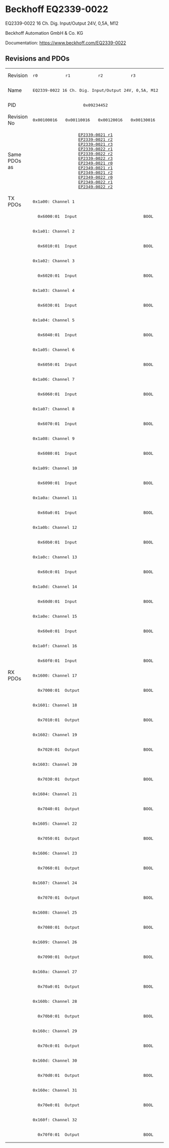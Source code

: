 # Beckhoff EQ2339-0022

EQ2339-0022 16 Ch. Dig. Input/Output 24V, 0,5A, M12

Beckhoff Automation GmbH & Co. KG

Documentation: <a href="https://www.beckhoff.com/EQ2339-0022">https://www.beckhoff.com/EQ2339-0022</a>

## Revisions and PDOs
<table>
<tr >
<td class="first">Revision</td>
<td ><pre>r0</pre></td>
<td ><pre>r1</pre></td>
<td ><pre>r2</pre></td>
<td ><pre>r3</pre></td>
</tr>
<tr >
<td class="first">Name</td>
<td  colspan=4 align="center"><pre>EQ2339-0022 16 Ch. Dig. Input/Output 24V, 0,5A, M12</pre></td>
</tr>
<tr >
<td class="first">PID</td>
<td  colspan=4 align="center"><pre>0x09234452</pre></td>
</tr>
<tr >
<td class="first">Revision No</td>
<td ><pre>0x00100016</pre></td>
<td ><pre>0x00110016</pre></td>
<td ><pre>0x00120016</pre></td>
<td ><pre>0x00130016</pre></td>
</tr>
<tr >
<td class="first">Same PDOs as</td>
<td  colspan=4 align="center"><pre><a href="EP2339-0021">EP2339-0021 r1</a><br/><a href="EP2339-0021">EP2339-0021 r2</a><br/><a href="EP2339-0021">EP2339-0021 r3</a><br/><a href="EP2339-0022">EP2339-0022 r1</a><br/><a href="EP2339-0022">EP2339-0022 r2</a><br/><a href="EP2339-0022">EP2339-0022 r3</a><br/><a href="EP2349-0021">EP2349-0021 r0</a><br/><a href="EP2349-0021">EP2349-0021 r1</a><br/><a href="EP2349-0021">EP2349-0021 r2</a><br/><a href="EP2349-0022">EP2349-0022 r0</a><br/><a href="EP2349-0022">EP2349-0022 r1</a><br/><a href="EP2349-0022">EP2349-0022 r2</a></pre></td>
</tr>
<tr class="txpdo pdosection">
<td class="first" rowspan=32 valign=top>TX PDOs</td>
<td colspan=4 align="left"><pre>0x1a00: Channel 1</pre></td>
<td></td>
</tr>
<tr class="txpdo">
<td class="first" colspan=4 align="left"><pre>  0x6000:01  Input                           BOOL</pre></td>
</tr>
<tr class="txpdo pdosection">
<td class="first" colspan=4 align="left"><pre>0x1a01: Channel 2</pre></td>
</tr>
<tr class="txpdo">
<td class="first" colspan=4 align="left"><pre>  0x6010:01  Input                           BOOL</pre></td>
</tr>
<tr class="txpdo pdosection">
<td class="first" colspan=4 align="left"><pre>0x1a02: Channel 3</pre></td>
</tr>
<tr class="txpdo">
<td class="first" colspan=4 align="left"><pre>  0x6020:01  Input                           BOOL</pre></td>
</tr>
<tr class="txpdo pdosection">
<td class="first" colspan=4 align="left"><pre>0x1a03: Channel 4</pre></td>
</tr>
<tr class="txpdo">
<td class="first" colspan=4 align="left"><pre>  0x6030:01  Input                           BOOL</pre></td>
</tr>
<tr class="txpdo pdosection">
<td class="first" colspan=4 align="left"><pre>0x1a04: Channel 5</pre></td>
</tr>
<tr class="txpdo">
<td class="first" colspan=4 align="left"><pre>  0x6040:01  Input                           BOOL</pre></td>
</tr>
<tr class="txpdo pdosection">
<td class="first" colspan=4 align="left"><pre>0x1a05: Channel 6</pre></td>
</tr>
<tr class="txpdo">
<td class="first" colspan=4 align="left"><pre>  0x6050:01  Input                           BOOL</pre></td>
</tr>
<tr class="txpdo pdosection">
<td class="first" colspan=4 align="left"><pre>0x1a06: Channel 7</pre></td>
</tr>
<tr class="txpdo">
<td class="first" colspan=4 align="left"><pre>  0x6060:01  Input                           BOOL</pre></td>
</tr>
<tr class="txpdo pdosection">
<td class="first" colspan=4 align="left"><pre>0x1a07: Channel 8</pre></td>
</tr>
<tr class="txpdo">
<td class="first" colspan=4 align="left"><pre>  0x6070:01  Input                           BOOL</pre></td>
</tr>
<tr class="txpdo pdosection">
<td class="first" colspan=4 align="left"><pre>0x1a08: Channel 9</pre></td>
</tr>
<tr class="txpdo">
<td class="first" colspan=4 align="left"><pre>  0x6080:01  Input                           BOOL</pre></td>
</tr>
<tr class="txpdo pdosection">
<td class="first" colspan=4 align="left"><pre>0x1a09: Channel 10</pre></td>
</tr>
<tr class="txpdo">
<td class="first" colspan=4 align="left"><pre>  0x6090:01  Input                           BOOL</pre></td>
</tr>
<tr class="txpdo pdosection">
<td class="first" colspan=4 align="left"><pre>0x1a0a: Channel 11</pre></td>
</tr>
<tr class="txpdo">
<td class="first" colspan=4 align="left"><pre>  0x60a0:01  Input                           BOOL</pre></td>
</tr>
<tr class="txpdo pdosection">
<td class="first" colspan=4 align="left"><pre>0x1a0b: Channel 12</pre></td>
</tr>
<tr class="txpdo">
<td class="first" colspan=4 align="left"><pre>  0x60b0:01  Input                           BOOL</pre></td>
</tr>
<tr class="txpdo pdosection">
<td class="first" colspan=4 align="left"><pre>0x1a0c: Channel 13</pre></td>
</tr>
<tr class="txpdo">
<td class="first" colspan=4 align="left"><pre>  0x60c0:01  Input                           BOOL</pre></td>
</tr>
<tr class="txpdo pdosection">
<td class="first" colspan=4 align="left"><pre>0x1a0d: Channel 14</pre></td>
</tr>
<tr class="txpdo">
<td class="first" colspan=4 align="left"><pre>  0x60d0:01  Input                           BOOL</pre></td>
</tr>
<tr class="txpdo pdosection">
<td class="first" colspan=4 align="left"><pre>0x1a0e: Channel 15</pre></td>
</tr>
<tr class="txpdo">
<td class="first" colspan=4 align="left"><pre>  0x60e0:01  Input                           BOOL</pre></td>
</tr>
<tr class="txpdo pdosection">
<td class="first" colspan=4 align="left"><pre>0x1a0f: Channel 16</pre></td>
</tr>
<tr class="txpdo">
<td class="first" colspan=4 align="left"><pre>  0x60f0:01  Input                           BOOL</pre></td>
</tr>
<tr class="rxpdo pdosection">
<td class="first" rowspan=32 valign=top>RX PDOs</td>
<td colspan=4 align="left"><pre>0x1600: Channel 17</pre></td>
<td></td>
</tr>
<tr class="rxpdo">
<td class="first" colspan=4 align="left"><pre>  0x7000:01  Output                          BOOL</pre></td>
</tr>
<tr class="rxpdo pdosection">
<td class="first" colspan=4 align="left"><pre>0x1601: Channel 18</pre></td>
</tr>
<tr class="rxpdo">
<td class="first" colspan=4 align="left"><pre>  0x7010:01  Output                          BOOL</pre></td>
</tr>
<tr class="rxpdo pdosection">
<td class="first" colspan=4 align="left"><pre>0x1602: Channel 19</pre></td>
</tr>
<tr class="rxpdo">
<td class="first" colspan=4 align="left"><pre>  0x7020:01  Output                          BOOL</pre></td>
</tr>
<tr class="rxpdo pdosection">
<td class="first" colspan=4 align="left"><pre>0x1603: Channel 20</pre></td>
</tr>
<tr class="rxpdo">
<td class="first" colspan=4 align="left"><pre>  0x7030:01  Output                          BOOL</pre></td>
</tr>
<tr class="rxpdo pdosection">
<td class="first" colspan=4 align="left"><pre>0x1604: Channel 21</pre></td>
</tr>
<tr class="rxpdo">
<td class="first" colspan=4 align="left"><pre>  0x7040:01  Output                          BOOL</pre></td>
</tr>
<tr class="rxpdo pdosection">
<td class="first" colspan=4 align="left"><pre>0x1605: Channel 22</pre></td>
</tr>
<tr class="rxpdo">
<td class="first" colspan=4 align="left"><pre>  0x7050:01  Output                          BOOL</pre></td>
</tr>
<tr class="rxpdo pdosection">
<td class="first" colspan=4 align="left"><pre>0x1606: Channel 23</pre></td>
</tr>
<tr class="rxpdo">
<td class="first" colspan=4 align="left"><pre>  0x7060:01  Output                          BOOL</pre></td>
</tr>
<tr class="rxpdo pdosection">
<td class="first" colspan=4 align="left"><pre>0x1607: Channel 24</pre></td>
</tr>
<tr class="rxpdo">
<td class="first" colspan=4 align="left"><pre>  0x7070:01  Output                          BOOL</pre></td>
</tr>
<tr class="rxpdo pdosection">
<td class="first" colspan=4 align="left"><pre>0x1608: Channel 25</pre></td>
</tr>
<tr class="rxpdo">
<td class="first" colspan=4 align="left"><pre>  0x7080:01  Output                          BOOL</pre></td>
</tr>
<tr class="rxpdo pdosection">
<td class="first" colspan=4 align="left"><pre>0x1609: Channel 26</pre></td>
</tr>
<tr class="rxpdo">
<td class="first" colspan=4 align="left"><pre>  0x7090:01  Output                          BOOL</pre></td>
</tr>
<tr class="rxpdo pdosection">
<td class="first" colspan=4 align="left"><pre>0x160a: Channel 27</pre></td>
</tr>
<tr class="rxpdo">
<td class="first" colspan=4 align="left"><pre>  0x70a0:01  Output                          BOOL</pre></td>
</tr>
<tr class="rxpdo pdosection">
<td class="first" colspan=4 align="left"><pre>0x160b: Channel 28</pre></td>
</tr>
<tr class="rxpdo">
<td class="first" colspan=4 align="left"><pre>  0x70b0:01  Output                          BOOL</pre></td>
</tr>
<tr class="rxpdo pdosection">
<td class="first" colspan=4 align="left"><pre>0x160c: Channel 29</pre></td>
</tr>
<tr class="rxpdo">
<td class="first" colspan=4 align="left"><pre>  0x70c0:01  Output                          BOOL</pre></td>
</tr>
<tr class="rxpdo pdosection">
<td class="first" colspan=4 align="left"><pre>0x160d: Channel 30</pre></td>
</tr>
<tr class="rxpdo">
<td class="first" colspan=4 align="left"><pre>  0x70d0:01  Output                          BOOL</pre></td>
</tr>
<tr class="rxpdo pdosection">
<td class="first" colspan=4 align="left"><pre>0x160e: Channel 31</pre></td>
</tr>
<tr class="rxpdo">
<td class="first" colspan=4 align="left"><pre>  0x70e0:01  Output                          BOOL</pre></td>
</tr>
<tr class="rxpdo pdosection">
<td class="first" colspan=4 align="left"><pre>0x160f: Channel 32</pre></td>
</tr>
<tr class="rxpdo">
<td class="first" colspan=4 align="left"><pre>  0x70f0:01  Output                          BOOL</pre></td>
</tr>
</table>
